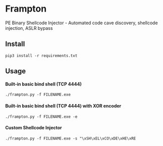 # Frampton
PE Binary Shellcode Injector - Automated code cave discovery, shellcode injection, ASLR bypass

## Install
`pip3 install -r requirements.txt`

## Usage
#### Built-in basic bind shell (TCP 4444) 
```./frampton.py -f FILENAME.exe```

#### Built-in basic bind shell (TCP 4444) with XOR encoder
```./frampton.py -f FILENAME.exe -e```

#### Custom Shellcode Injector 
```./frampton.py -f FILENAME.exe -s "\xSH\xEL\xCO\xDE\xHE\xRE```
